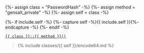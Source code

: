 {%- assign class = "PasswordHash" -%}
{%- assign method = "gensalt_private" -%}
{%- assign self = class -%}

{%- if include.self -%}
  {%- capture self -%}{{ include.self }}{%- endcapture -%}
{%- endif -%}

<p><code><a href="https://developer.wordpress.org/reference/classes/{{ class | downcase }}/{{ method | downcase }}/">{{ class }}::{{ method }}()</a></code></p>

<blockquote>

{% include classes/{{ self }}/encode64.md %}

</blockquote>
